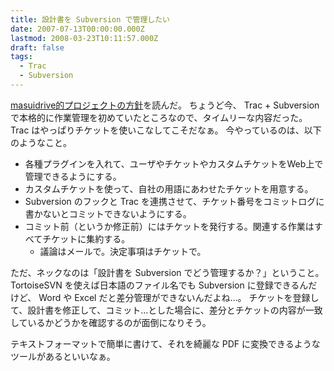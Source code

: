 ```yaml
---
title: 設計書を Subversion で管理したい
date: 2007-07-13T00:00:00.000Z
lastmod: 2008-03-23T10:11:57.000Z
draft: false
tags:
  - Trac
  - Subversion
---
```


[masuidrive的プロジェクトの方針](http://blog.masuidrive.jp/index.php/2007/07/11/masuidrive-working-style/)を読んだ。 ちょうど今、 Trac + Subversion で本格的に作業管理を初めていたところなので、タイムリーな内容だった。 Trac はやっぱりチケットを使いこなしてこそだなぁ。 今やっているのは、以下のようなこと。

* 各種プラグインを入れて、ユーザやチケットやカスタムチケットをWeb上で管理できるようにする。
* カスタムチケットを使って、自社の用語にあわせたチケットを用意する。
* Subversion のフックと Trac を連携させて、チケット番号をコミットログに書かないとコミットできないようにする。
* コミット前（というか修正前）にはチケットを発行する。関連する作業はすべてチケットに集約する。
  * 議論はメールで。決定事項はチケットで。

ただ、ネックなのは「設計書を Subversion でどう管理するか？」ということ。 TortoiseSVN を使えば日本語のファイル名でも Subversion に登録できるんだけど、 Word や Excel だと差分管理ができないんだよね…。 チケットを登録して、設計書を修正して、コミット…とした場合に、差分とチケットの内容が一致しているかどうかを確認するのが面倒になりそう。

テキストフォーマットで簡単に書けて、それを綺麗な PDF に変換できるようなツールがあるといいなぁ。
